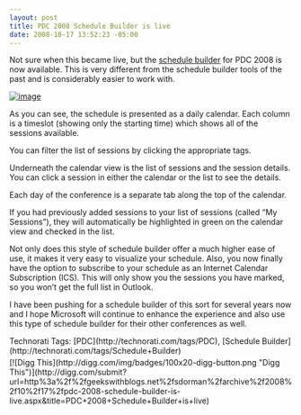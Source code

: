 ```yaml
---
layout: post
title: PDC 2008 Schedule Builder is live
date: 2008-10-17 13:52:23 -05:00
---
```


Not sure when this became live, but the [schedule builder](https://sessions.microsoftpdc.com/timeline.aspx) for PDC 2008 is now available. This is very different from the schedule builder tools of the past and is considerably easier to work with.

[![image](http://gwb.blob.core.windows.net/sdorman/WindowsLiveWriter/PDC2008ScheduleBuilderislive_C0E4/image_thumb_1.png "image")](http://gwb.blob.core.windows.net/sdorman/WindowsLiveWriter/PDC2008ScheduleBuilderislive_C0E4/image_4.png) 

As you can see, the schedule is presented as a daily calendar. Each column is a timeslot (showing only the starting time) which shows all of the sessions available. 

You can filter the list of sessions by clicking the appropriate tags.

Underneath the calendar view is the list of sessions and the session details. You can click a session in either the calendar or the list to see the details.

Each day of the conference is a separate tab along the top of the calendar.

If you had previously added sessions to your list of sessions (called “My Sessions”), they will automatically be highlighted in green on the calendar view and checked in the list.

Not only does this style of schedule builder offer a much higher ease of use, it makes it very easy to visualize your schedule. Also, you now finally have the option to subscribe to your schedule as an Internet Calendar Subscription (ICS). This will only show you the sessions you have marked, so you won’t get the full list in Outlook.

I have been pushing for a schedule builder of this sort for several years now and I hope Microsoft will continue to enhance the experience and also use this type of schedule builder for their other conferences as well.

  <div style="padding-bottom: 0px; margin: 0px; padding-left: 0px; padding-right: 0px; display: inline; float: none; padding-top: 0px" id="scid:0767317B-992E-4b12-91E0-4F059A8CECA8:63317ab1-caa0-4422-83c1-541326e6f520" class="wlWriterSmartContent">Technorati Tags: [PDC](http://technorati.com/tags/PDC), [Schedule Builder](http://technorati.com/tags/Schedule+Builder)</div><div class="wlWriterHeaderFooter" style="text-align:left; margin:0px; padding:4px 0px 4px 0px;">[![Digg This](http://digg.com/img/badges/100x20-digg-button.png "Digg This")](http://digg.com/submit?url=http%3a%2f%2fgeekswithblogs.net%2fsdorman%2farchive%2f2008%2f10%2f17%2fpdc-2008-schedule-builder-is-live.aspx&title=PDC+2008+Schedule+Builder+is+live)</div>
